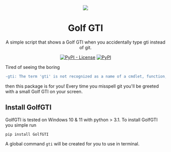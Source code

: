 <div align="center">
    <img src="./gti.png"/>
</div>
<div align="center">

# Golf GTI
A simple script that shows a Golf GTI when you accidentally type gti instead of git. 

[![PyPI - License](https://img.shields.io/pypi/l/GolfGTI)](https://pypi.org/project/GolfGTI/ "View on pypi")
[![PyPI](https://img.shields.io/pypi/v/GolfGTI)](https://pypi.org/project/GolfGTI/ "View on pypi")
</div>

Tired of seeing the boring  
```diff
-gti: The term 'gti' is not recognized as a name of a cmdlet, function, script file, or executable program. Check the spelling of the name, or if a path was included, verify that the path is correct and try again.
```
then this package is for you! Every time you misspell git you'll be greeted with a small Golf GTI on your screen.

## Install GolfGTI
GolfGTI is tested on Windows 10 & 11 with python > 3.1.
To install GolfGTI you simple run
```
pip install GolfGTI
```
A global command `gti` will be created for you to use in terminal.
